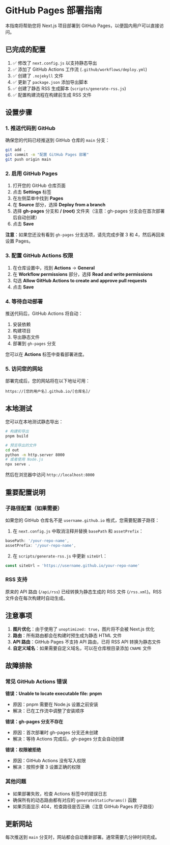 # GitHub Pages 部署指南

本指南将帮助您将 Next.js 项目部署到 GitHub Pages，以便国内用户可以直接访问。

## 已完成的配置

1. ✅ 修改了 `next.config.js` 以支持静态导出
2. ✅ 添加了 GitHub Actions 工作流 (`.github/workflows/deploy.yml`)
3. ✅ 创建了 `.nojekyll` 文件
4. ✅ 更新了 `package.json` 添加导出脚本
5. ✅ 创建了静态 RSS 生成脚本 (`scripts/generate-rss.js`)
6. ✅ 配置构建流程在构建前生成 RSS 文件

## 设置步骤

### 1. 推送代码到 GitHub

确保您的代码已经推送到 GitHub 仓库的 `main` 分支：

```bash
git add .
git commit -m "配置 GitHub Pages 部署"
git push origin main
```

### 2. 启用 GitHub Pages

1. 打开您的 GitHub 仓库页面
2. 点击 **Settings** 标签
3. 在左侧菜单中找到 **Pages**
4. 在 **Source** 部分，选择 **Deploy from a branch**
5. 选择 **gh-pages** 分支和 **/ (root)** 文件夹（注意：gh-pages 分支会在首次部署后自动创建）
6. 点击 **Save**

**注意**：如果您还没有看到 `gh-pages` 分支选项，请先完成步骤 3 和 4，然后再回来设置 Pages。

### 3. 配置 GitHub Actions 权限

1. 在仓库设置中，找到 **Actions** → **General**
2. 在 **Workflow permissions** 部分，选择 **Read and write permissions**
3. 勾选 **Allow GitHub Actions to create and approve pull requests**
4. 点击 **Save**

### 4. 等待自动部署

推送代码后，GitHub Actions 将自动：

1. 安装依赖
2. 构建项目
3. 导出静态文件
4. 部署到 `gh-pages` 分支

您可以在 **Actions** 标签中查看部署进度。

### 5. 访问您的网站

部署完成后，您的网站将在以下地址可用：

```
https://[您的用户名].github.io/[仓库名]/
```

## 本地测试

您可以在本地测试静态导出：

```bash
# 构建和导出
pnpm build

# 预览导出的文件
cd out
python -m http.server 8000
# 或者使用 Node.js
npx serve .
```

然后在浏览器中访问 `http://localhost:8000`

## 重要配置说明

### 子路径配置（如果需要）

如果您的 GitHub 仓库名不是 `username.github.io` 格式，您需要配置子路径：

1. 在 `next.config.js` 中取消注释并替换 `basePath` 和 `assetPrefix`：

```javascript
basePath: '/your-repo-name',
assetPrefix: '/your-repo-name',
```

2. 在 `scripts/generate-rss.js` 中更新 `siteUrl`：

```javascript
const siteUrl = 'https://username.github.io/your-repo-name'
```

### RSS 支持

原来的 API 路由 (`/api/rss`) 已经转换为静态生成的 RSS 文件 (`/rss.xml`)。RSS 文件会在每次构建时自动生成。

## 注意事项

1. **图片优化**：由于使用了 `unoptimized: true`，图片将不会被 Next.js 优化
2. **路由**：所有路由都会在构建时预生成为静态 HTML 文件
3. **API 路由**：GitHub Pages 不支持 API 路由，已将 RSS API 转换为静态文件
4. **自定义域名**：如果需要自定义域名，可以在仓库根目录添加 `CNAME` 文件

## 故障排除

### 常见 GitHub Actions 错误

**错误：Unable to locate executable file: pnpm**

- 原因：pnpm 需要在 Node.js 设置之前安装
- 解决：已在工作流中调整了安装顺序

**错误：gh-pages 分支不存在**

- 原因：首次部署时 gh-pages 分支还未创建
- 解决：等待 Actions 完成后，gh-pages 分支会自动创建

**错误：权限被拒绝**

- 原因：GitHub Actions 没有写入权限
- 解决：按照步骤 3 设置正确的权限

### 其他问题

- 如果部署失败，检查 Actions 标签中的错误日志
- 确保所有的动态路由都有对应的 `generateStaticParams()` 函数
- 如果页面显示 404，检查路径是否正确（注意 GitHub Pages 的子路径）

## 更新网站

每次推送到 `main` 分支时，网站都会自动重新部署。通常需要几分钟时间完成。
